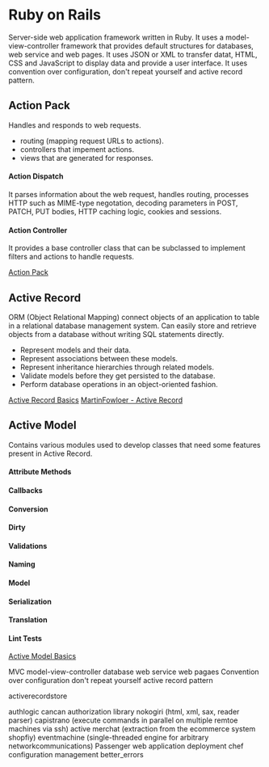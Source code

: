 # Ruby on Rails

Server-side web application framework written in Ruby. It uses a model-view-controller framework that provides default structures for databases, web service and web pages. It uses JSON or XML to transfer datat, HTML, CSS and JavaScript to display data and provide a user interface. It uses convention over configuration, don't repeat yourself and active record pattern.

## Action Pack

Handles and responds to web requests. 

- routing (mapping request URLs to actions).
- controllers that impement actions.
- views that are generated for responses.

#### Action Dispatch 

It parses information about the web request, handles routing, processes HTTP such as MIME-type negotation, decoding parameters in POST, PATCH, PUT  bodies, HTTP caching logic, cookies and sessions.

#### Action Controller 
It provides a base controller class that can be subclassed to implement filters and actions to handle requests.

[Action Pack](https://github.com/rails/rails/tree/master/actionpack)

## Active Record

ORM (Object Relational Mapping) connect objects of an application to table in a relational database management system. Can easily store and retrieve objects from a database without writing SQL statements directly.

- Represent models and their data.
- Represent associations between these models.
- Represent inheritance hierarchies through related models.
- Validate models before they get persisted to the database.
- Perform database operations in an object-oriented fashion.

[Active Record Basics](http://guides.rubyonrails.org/active_record_basics.html)
[MartinFowloer - Active Record](http://www.martinfowler.com/eaaCatalog/activeRecord.html)

## Active Model

Contains various modules used to develop classes that need some features present in Active Record.

#### Attribute Methods
#### Callbacks
#### Conversion
#### Dirty
#### Validations
#### Naming
#### Model
#### Serialization
#### Translation
#### Lint Tests

[Active Model Basics](http://guides.rubyonrails.org/active_model_basics.html)

MVC model-view-controller 
database
web service
web pagaes
Convention over configuration
don't repeat yourself
active record pattern

activerecordstore

authlogic 
cancan authorization library
nokogiri (html, xml, sax, reader parser)
capistrano (execute commands in parallel on multiple remtoe machines via ssh)
active merchat (extraction from the ecommerce system shopfiy)
eventmachine (single-threaded engine for arbitrary networkcommunications)
Passenger web application deployment
chef configuration management
better_errors